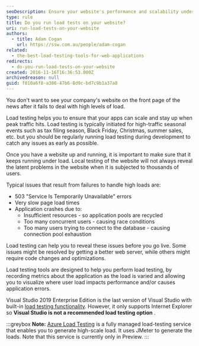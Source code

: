 ```yaml
---
seoDescription: Ensure your website's performance and scalability under high loads with load testing, avoiding errors and downtime.
type: rule
title: Do you run load tests on your website?
uri: run-load-tests-on-your-website
authors:
  - title: Adam Cogan
    url: https://ssw.com.au/people/adam-cogan
related:
  - the-best-load-testing-tools-for-web-applications
redirects:
  - do-you-run-load-tests-on-your-website
created: 2016-11-16T16:36:53.000Z
archivedreason: null
guid: f010a6f8-a386-47b6-8d9c-bd7c9b1a37a8
---
```


You don't want to see your company's website on the front page of the news after it fails to deal with high levels of load.

Load testing helps you to ensure that your apps can scale and stay up when peak traffic hits. Load testing is typically initiated for high-traffic seasonal events such as tax filing season, Black Friday, Christmas, summer sales, etc. but you should be regularly running load testing during development to catch any issues as early as possible.

<!--endintro-->

Once you have a website up and running, it is important to make sure that it keeps running under load. Local testing of the website will not always reveal the latent problems in the website when it is subjected to thousands of users.

Typical issues that result from failures to handle high loads are:

- 503 "Service Is Temporarily Unavailable" errors
- Very slow page load times
- Application crashes due to:
  - Insufficient resources - so application pools are recycled
  - Too many concurrent users - causing race conditions
  - Too many users trying to connect to the database - causing connection pool exhaustion

Load testing can help you to reveal these issues before you go live. Some issues might be resolved by getting a better web server, while others might require code changes and optimizations.

Load testing tools are designed to help you perform load testing, by recording metrics about the application as the load is varied and allowing you to visualize where user load impacts performance and/or causes application errors.

Visual Studio 2019 Enterprise Edition is the last version of Visual Studio with built-in [load testing functionality](https://docs.microsoft.com/en-us/visualstudio/test/walkthrough-create-and-run-a-load-test?view=vs-2022). However, it only supports Internet Explorer so **Visual Studio is not a recommended load testing option** .

:::greybox
**Note:** [Azure Load Testing](https://docs.microsoft.com/en-us/azure/load-testing/overview-what-is-azure-load-testing) is a fully managed load-testing service that enables you to generate high-scale load. It uses JMeter to generate the loads. Note that this service is currently only in Preview.
:::
